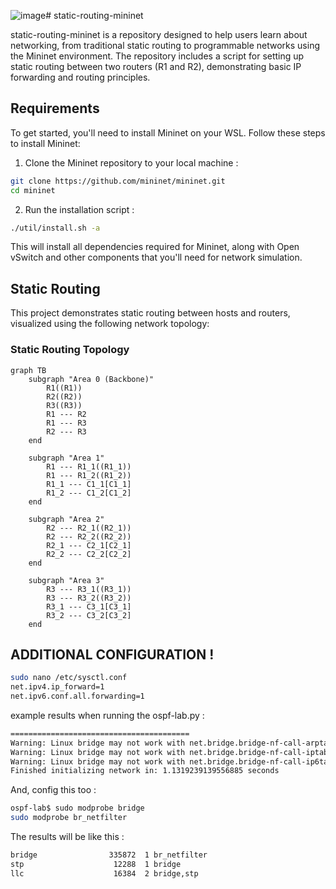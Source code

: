 ![image](https://github.com/user-attachments/assets/7581e536-db96-48f3-94a7-59abe2875cb6)# static-routing-mininet

static-routing-mininet is a repository designed to help users learn about networking, from traditional static routing to programmable networks using the Mininet environment. The repository includes a script for setting up static routing between two routers (R1 and R2), demonstrating basic IP forwarding and routing principles.

## Requirements
To get started, you'll need to install Mininet on your WSL. Follow these steps to install Mininet:

1.  Clone the Mininet repository to your local machine :
```bash
git clone https://github.com/mininet/mininet.git
cd mininet
```

2. Run the installation script :
```bash
./util/install.sh -a
```

This will install all dependencies required for Mininet, along with Open vSwitch and other components that you'll need for network simulation.

## Static Routing
This project demonstrates static routing between hosts and routers, visualized using the following network topology:

### Static Routing Topology

```mermaid
graph TB
    subgraph "Area 0 (Backbone)"
        R1((R1))
        R2((R2))
        R3((R3))
        R1 --- R2
        R1 --- R3
        R2 --- R3
    end
    
    subgraph "Area 1"
        R1 --- R1_1((R1_1))
        R1 --- R1_2((R1_2))
        R1_1 --- C1_1[C1_1]
        R1_2 --- C1_2[C1_2]
    end
    
    subgraph "Area 2"
        R2 --- R2_1((R2_1))
        R2 --- R2_2((R2_2))
        R2_1 --- C2_1[C2_1]
        R2_2 --- C2_2[C2_2]
    end
    
    subgraph "Area 3"
        R3 --- R3_1((R3_1))
        R3 --- R3_2((R3_2))
        R3_1 --- C3_1[C3_1]
        R3_2 --- C3_2[C3_2]
    end
```

## ADDITIONAL CONFIGURATION !
```bash
sudo nano /etc/sysctl.conf
net.ipv4.ip_forward=1
net.ipv6.conf.all.forwarding=1
```

example results when running the ospf-lab.py :
```bash
========================================
Warning: Linux bridge may not work with net.bridge.bridge-nf-call-arptables = 1
Warning: Linux bridge may not work with net.bridge.bridge-nf-call-iptables = 1
Warning: Linux bridge may not work with net.bridge.bridge-nf-call-ip6tables = 1
Finished initializing network in: 1.1319239139556885 seconds
```
And, config this too :
```bash
ospf-lab$ sudo modprobe bridge
sudo modprobe br_netfilter
```

The results will be like this :
```bash
bridge                335872  1 br_netfilter
stp                    12288  1 bridge
llc                    16384  2 bridge,stp
```
